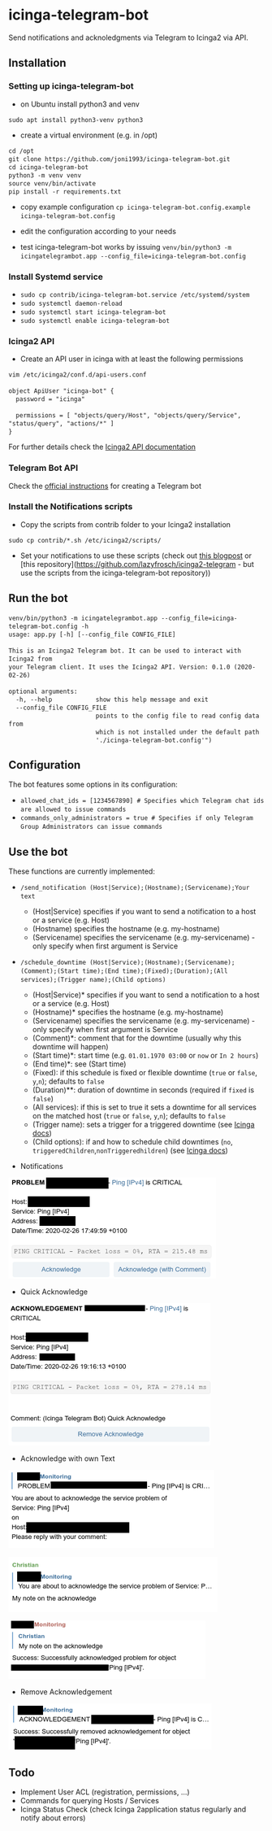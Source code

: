 # icinga-telegram-bot
Send notifications and acknoledgments via Telegram to Icinga2 via API.

## Installation

### Setting up icinga-telegram-bot
* on Ubuntu install python3 and venv
```
sudo apt install python3-venv python3
```

* create a virtual environment (e.g. in /opt)
```
cd /opt
git clone https://github.com/joni1993/icinga-telegram-bot.git
cd icinga-telegram-bot
python3 -m venv venv
source venv/bin/activate
pip install -r requirements.txt
```

* copy example configuration ```cp icinga-telegram-bot.config.example icinga-telegram-bot.config```

* edit the configuration according to your needs

* test icinga-telegram-bot works by issuing ```venv/bin/python3 -m icingatelegrambot.app --config_file=icinga-telegram-bot.config```

### Install Systemd service
* ```sudo cp contrib/icinga-telegram-bot.service /etc/systemd/system```
* ```sudo systemctl daemon-reload```
* ```sudo systemctl start icinga-telegram-bot```
* ```sudo systemctl enable icinga-telegram-bot``` 

### Icinga2 API
* Create an API user in icinga with at least the following permissions
```
vim /etc/icinga2/conf.d/api-users.conf

object ApiUser "icinga-bot" {
  password = "icinga"

  permissions = [ "objects/query/Host", "objects/query/Service", "status/query", "actions/*" ]
}
```

For further details check the [Icinga2 API documentation](https://icinga.com/docs/icinga2/latest/doc/12-icinga2-api)

### Telegram Bot API
Check the [official instructions](https://core.telegram.org/bots) for creating a Telegram bot

### Install the Notifications scripts
* Copy the scripts from contrib folder to your Icinga2 installation
```
sudo cp contrib/*.sh /etc/icinga2/scripts/
```

* Set your notifications to use these scripts (check out [this blogpost](https://www.netways.de/blog/2016/10/07/telegram-notifications-von-icinga-2/) or [this repository](https://github.com/lazyfrosch/icinga2-telegram - but use the scripts from the icinga-telegram-bot repository))

## Run the bot
```
venv/bin/python3 -m icingatelegrambot.app --config_file=icinga-telegram-bot.config -h
usage: app.py [-h] [--config_file CONFIG_FILE]

This is an Icinga2 Telegram bot. It can be used to interact with Icinga2 from
your Telegram client. It uses the Icinga2 API. Version: 0.1.0 (2020-02-26)

optional arguments:
  -h, --help            show this help message and exit
  --config_file CONFIG_FILE
                        points to the config file to read config data from
                        which is not installed under the default path
                        './icinga-telegram-bot.config'")
```

## Configuration
The bot features some options in its configuration:

* ```allowed_chat_ids = [1234567890] # Specifies which Telegram chat ids are allowed to issue commands``` 
* ```commands_only_administrators = true # Specifies if only Telegram Group Administrators can issue commands```

## Use the bot
These functions are currently implemented:
* ```/send_notification (Host|Service);(Hostname);(Servicename);Your text```
    * (Host|Service) specifies if you want to send a notification to a host or a service (e.g. Host)
    * (Hostname) specifies the hostname (e.g. my-hostname)
    * (Servicename) specifies the servicename (e.g. my-servicename) - only specify when first argument is Service

* ```/schedule_downtime (Host|Service);(Hostname);(Servicename);(Comment);(Start time);(End time);(Fixed);(Duration);(All services);(Trigger name);(Child options)```
    * (Host|Service)* specifies if you want to send a notification to a host or a service (e.g. Host)
    * (Hostname)* specifies the hostname (e.g. my-hostname)
    * (Servicename) specifies the servicename (e.g. my-servicename) - only specify when first argument is Service
    * (Comment)*: comment that for the downtime (usually why this downtime will happen) 
    * (Start time)*: start time (e.g. ```01.01.1970 03:00``` or ```now``` or ```In 2 hours```)
    * (End time)*: see (Start time)
    * (Fixed): if this schedule is fixed or flexible downtime (```true``` or ```false```, ```y```,```n```); defaults to ```false```
    * (Duration)**: duration of downtime in seconds (required if ```fixed``` is ```false```)
    * (All services): if this is set to true it sets a downtime for all services on the matched host (```true``` or ```false```, ```y```,```n```); defaults to ```false```
    * (Trigger name): sets a trigger for a triggered downtime (see [Icinga docs](https://icinga.com/docs/icinga-2/latest/doc/08-advanced-topics/#downtimes))
    * (Child options): if and how to schedule child downtimes (```no```, ```triggeredChildren```,```nonTriggeredhildren```) (see [Icinga docs](https://icinga.com/docs/icinga-2/latest/doc/08-advanced-topics/#downtimes))
    
 * Notifications
  
 ![Example Notification](docs/notification.png)
 
 * Quick Acknowledge 
 
 ![Example Quick Acknowledge](docs/acknowledge.png)
 
 * Acknowledge with own Text
 
 ![Example Acknowledge Step 1](docs/acknowledge-option-1.png)
 
 ![Example Acknowledge Step 2](docs/acknowledge-option-2.png)
 
 ![Example Acknowledge Step 3](docs/acknowledge-option-3.png)
 
 * Remove Acknowledgement
 
 ![Example Remove Acknowledgement](docs/remove-acknowledge.png)
 
 ## Todo
 * Implement User ACL (registration, permissions, ...)
 * Commands for querying Hosts / Services
 * Icinga Status Check (check Icinga 2application status regularly and notify about errors)

